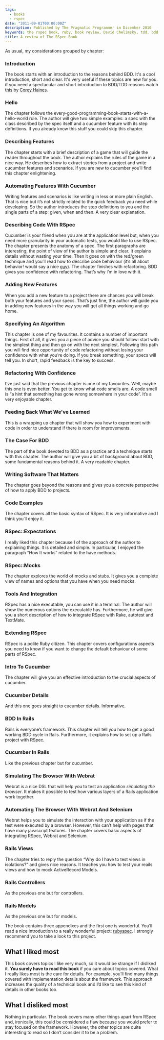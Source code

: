 ```yaml
---
tags:
  - books
  - rspec
date: "2011-09-01T00:00:00Z"
description: Published by The Pragmatic Programmer in Dicember 2010
keywords: the rspec book, ruby, book review, David Chelimsky, tdd, bdd, cucumber
title: A review of The RSpec Book
---
```


As usual, my considerations grouped by chapter:

### Introduction

The book starts with an introduction to the reasons behind BDD. It's a cool
introduction, short and clear. It's very useful if these topics are new for you.
if you need a spectacular and short introduction to BDD/TDD reasons watch
[this](http://vimeo.com/23061155) by [Corey Haines](http://coreyhaines.com/).

### Hello

The chapter follows the every-good-programming-book-starts-with-a-hello-world
rule. The author will give two simple examples: a spec with the class described
by the spec itself and a cucumber feature with its step definitions. If you
already know this stuff you could skip this chapter.

### Describing Features

The chapter starts with a brief description of a game that will guide the reader
throughout the book. The author explains the rules of the game in a nice way. He
describes how to extract stories from a project and write cucumber features and
scenarios. If you are new to cucumber you’ll find this chapter enlightening.

### Automating Features With Cucumber

Writing features and scenarios is like writing in less or more plain English.
That is nice but it’s not strictly related to the quick feedback you need while
developing. So the author introduces the step definitions to you and the single
parts of a step: given, when and then. A very clear explanation.

### Describing Code With RSpec

Cucumber is your friend when you are at the application level but, when you need
more granularity in your automatic tests, you would like to use RSpec. The
chapter presents the anatomy of a spec. The first paragraphs are interesting,
the point of view of the author is simple and clear. It explains details without
wasting your time. Then it goes on with the red/green technique and you’ll read
how to describe code behaviour (it’s all about behavior! would say a nice
[guy](http://dannorth.net/)). The chapter finishes with refactoring. BDD gives
you confidence with refactoring. That’s why I’m in love with it.

### Adding New Features

When you add a new feature to a project there are chances you will break both
your features and your specs. That’s just fine, the author will guide you in
adding new features in the way you will get all things working and go home.

### Specifying An Algorithm

This chapter is one of my favourites. It contains a number of important things.
First of all, it gives you a piece of advice you should follow: start with the
simplest thing and then go on with the next simplest. Following this path you
will find nice opportunity of code refactoring without losing your confidence
with what you’re doing. If you break something, your specs will tell you. In
short, rapid feedback is the key to success.

### Refactoring With Confidence

I’ve just said that the previous chapter is one of my favourites. Well, maybe
this one is even better. You get to know what code smells are. A code smell is
“a hint that something has gone wrong somewhere in your code”. It’s a very
enjoyable chapter.

### Feeding Back What We've Learned

This is a wrapping up chapter that will show you how to experiment with code in
order to understand if there is room for improvements.

### The Case For BDD

The part of the book devoted to BDD as a practice and a technique starts with
this chapter. The author will give you a bit of background about BDD, some
fundamental reasons behind it. A very readable chapter.

### Writing Software That Matters

The chapter goes beyond the reasons and gives you a concrete perspective of
how to apply BDD to projects.

### Code Examples

The chapter covers all the basic syntax of RSpec. It is very informative and I
think you’ll enjoy it.

### RSpec::Expectations

I really liked this chapter because I of the approach of the author to
explaining things. It is detailed and simple. In particular, I enjoyed the
paragraph “How It works” related to the have methods.

### RSpec::Mocks

The chapter explores the world of mocks and stubs. It gives you a complete view of names and options that you have when you need mocks.

### Tools And Integration

RSpec has a nice executable, you can use it in a terminal. The author will
show the numerous options the executable has. Furthermore, he will give you a
short description of how to integrate RSpec with Rake, autotest and TextMate.

### Extending RSpec

RSpec is a polite Ruby citizen. This chapter covers configurations aspects you
need to know if you want to change the default behaviour of some parts of
RSpec.

### Intro To Cucumber

The chapter will give you an effective introduction to the crucial aspects of
cucumber.

### Cucumber Details

And this one goes straight to cucumber details. Informative.

### BDD In Rails

Rails is everyone’s framework. This chapter will tell you how to get a good
working BDD cycle in Rails. Furthermore, it explains how to set up a Rails
project with RSpec.

### Cucumber In Rails

Like the previous chapter but for cucumber.

### Simulating The Browser With Webrat

Webrat is a nice DSL that will help you to test an application _simulating the
browser_. It makes it possible to test how various layers of a Rails
application work together.

### Automating The Browser With Webrat And Selenium

Webrat helps you to simulate the interaction with your application as if the
test were executed by a browser. However, this can’t help with pages that have
many javascript features. The chapter covers basic aspects of integrating
RSpec, Webrat and Selenium.

### Rails Views

The chapter tries to reply the question “Why do I have to test views in
isolations?” and gives nice reasons. It teaches you how to test your reails
views and how to mock ActiveRecord Models.

### Rails Controllers

As the previous one but for controllers.

### Rails Models

As the previous one but for models.

The book contains three appendixes and the first one is wonderful. You’ll read
a nice introduction to a really wonderful project:
[rubyspec](http://rubyspec.org/). I strongly recommend you to take a look to
this project.

## What I liked most

This book covers topics I like very much, so it would be strange if I disliked
it. **You surely have to read this book** if you care about topics covered.
What I really likes most is the care for details. For example, you’ll find
many things covered with implementation details about the framework. This
approach increases the quality of a technical book and I’d like to see this
kind of details in other books too.

## What I disliked most

Nothing in particular. The book covers many other things apart from RSpec and,
ironically, this could be considered a flaw because you would prefer to stay
focused on the framework. However, the other topics are quite interesting to
read so I don’t consider it to be a problem.
